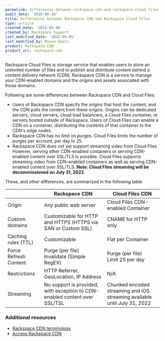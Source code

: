 ```yaml
---
permalink: differences-between-rackspace-cdn-and-rackspace-cloud-files
audit_date: '2018-06-26'
title: Differences between Rackspace CDN and Rackspace Cloud Files
type: article
created_date: '2015-05-08'
created_by: Rackspace Support
last_modified_date: '2022-05-05'
last_modified_by: Maeve Goetz
product: Rackspace CDN
product_url: rackspace-cdn
---
```


Rackspace Cloud Files is storage service that enables users to store an
unlimited number of files and to publish and distribute content behind a
content delivery network (CDN). Rackspace CDN is a service to manage your 
CDN-enabled domains and the origins and assets associated with those domains. 

Following are some differences between Rackspace CDN and Cloud Files:

-   Users of Rackspace CDN specify the origins that host the content,
    and the CDN pulls the content from these origins. Origins can be
    dedicated servers, cloud servers, cloud load balancers, 
    a Cloud Files container, or servers hosted outside of Rackspace. 
    Users of Cloud Files can enable a CDN on a container, 
    distributing the contents of that container to the CDN's edge nodes. 
-   Rackspace CDN has no limit on purges. Cloud Files limits the number
    of purges per account, per day to 25.
-   Rackspace CDN does not yet support streaming video from Cloud Files
    However, serving other CDN-enabled containers or serving CDN-enabled
    content over SSL/TLS is possible. Cloud Files supports streaming video
    from CDN-enabled containers as well as serving CDN-enabled content over
    SSL/TLS. **Note: Cloud Files streaming will be decommissioned on July 31, 2022.**

These, and other differences, are summarized in the following table:

| | Rackspace CDN | Cloud Files CDN |
| --- | --- | --- |
| Origin | Any public web server | Cloud Files CDN-enabled Container |
| Custom domains | Customizable for HTTP and HTTPS (HTTPS via SAN or Custom SSL) | CNAME for HTTP only |
| Caching rules (TTL) | Customizable | Flat per Container |
| Force Refresh Content | Purge (per file)<br />Invalidate (Simple RegEX) | Purge (per file)<br />Limit 25 per day |
| Restrictions | HTTP Referrer, GeoLocation, IP Address | N/A |
| Streaming | No support is provided, with exception to CDN-enabled content over SSL/TSL | Chunked encoded streaming and iOS streaming available until July 31, 2022 |

### Additional resources

- [Rackspace CDN terminology](https://docs-ospc.rackspace.com/support/how-to/rackspace-cdn/rackspace-cdn-terminology)
- [Access Rackspace CDN](https://docs-ospc.rackspace.com/support/how-to/rackspace-cdn/access-rackspace-cdn)
